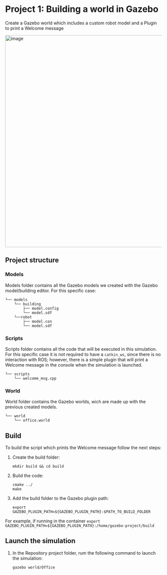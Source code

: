 # Project 1: Building a world in Gazebo
Create a Gazebo world which includes a custom robot model and a Plugin to print a Welcome message

<img width="682" alt="image" src="https://github.com/huuanhhuynguyen/RoboND-Build-My-World/assets/49252525/26dbd01a-d56a-48cc-b8b6-8fc08dc89565">

## Project structure
### Models
Models folder contains all the Gazebo models we created with the Gazebo model/building editor. For this specific case:

```
└── models
    └── building
        ├── model.config
        └── model.sdf
    └──robot
        ├── model.con
        └── model.sdf
```

### Scripts
Scripts folder contains all the code that will be executed in this simulation. For this specific case it is not required to have a `catkin_ws`, since there is no interaction with ROS; however, there is a simple plugin that will print a Welcome message in the console when the simulation is launched.

```
└── scripts
    └── welcome_msg.cpp
```

### World
World folder contains the Gazebo worlds, wich are made up with the previous created models.
```
└── world
    └── office.world
```

## Build
To build the script which prints the Welcome message follow the next steps:

1. Create the build folder:
    ```
    mkdir build && cd build
    ```
2. Build the code:
    ```
    cmake ../
    make
    ```
3. Add the build folder to the Gazebo plugin path:
    ```
    export GAZEBO_PLUGIN_PATH=${GAZEBO_PLUGIN_PATH}:$PATH_TO_BUILD_FOLDER
    ```
For example, if running in the container `export GAZEBO_PLUGIN_PATH=${GAZEBO_PLUGIN_PATH}:/home/gazebo-project/build`

## Launch the simulation
1. In the Repository project folder, rum the following command to launch the simulation:
    ```
    gazebo world/Office
    ```

